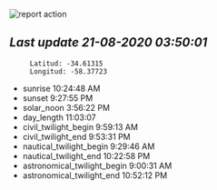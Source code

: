 ![report action](https://github.com/matiasz8/actions-for-reports/workflows/report%20action/badge.svg?branch=develop) 


## *****Last update 21-08-2020 03:50:01*****



		 Latitud: -34.61315
		 Longitud: -58.37723

 - sunrise 	 10:24:48 AM
 - sunset 	 9:27:55 PM
 - solar_noon 	 3:56:22 PM
 - day_length 	 11:03:07
 - civil_twilight_begin 	 9:59:13 AM
 - civil_twilight_end 	 9:53:31 PM
 - nautical_twilight_begin 	 9:29:46 AM
 - nautical_twilight_end 	 10:22:58 PM
 - astronomical_twilight_begin 	 9:00:31 AM
 - astronomical_twilight_end 	 10:52:12 PM
